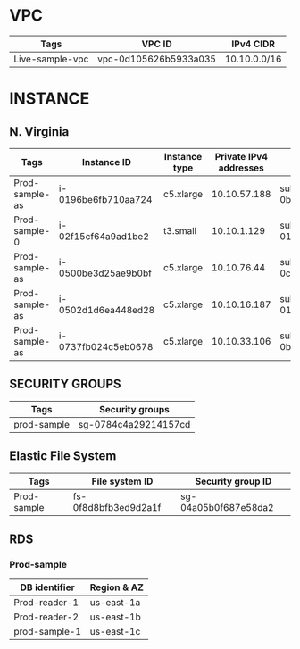 # VPC 

|Tags|VPC ID |IPv4 CIDR |
|------|---------|---------|
|Live-sample-vpc| vpc-0d105626b5933a035 | 10.10.0.0/16 |



# INSTANCE

## N. Virginia

|Tags |Instance ID|Instance type|Private IPv4 addresses |Subnet|
|------|---------|---------|--------|--------|
|Prod-sample-as|i-0196be6fb710aa724 |c5.xlarge |10.10.57.188 |subnet-0baad8304b1f54f02 |
|Prod-sample-0 |i-02f15cf64a9ad1be2 | t3.small | 10.10.1.129 |subnet-01068cf8ad487b3e0 |
|Prod-sample-as| i-0500be3d25ae9b0bf |c5.xlarge| 10.10.76.44 | subnet-0ca156edb893f6ca1| 
|Prod-sample-as | i-0502d1d6ea448ed28 | c5.xlarge | 10.10.16.187 | subnet-01068cf8ad487b3e0 |
|Prod-sample-as | i-0737fb024c5eb0678 | c5.xlarge |10.10.33.106 | subnet-0baad8304b1f54f02 |

## SECURITY GROUPS

|Tags|Security groups|
|------|---------|
|prod-sample | sg-0784c4a29214157cd | 

## Elastic File System

|Tags |File system ID |Security group ID |
|------|---------|---------| 
|Prod-sample |fs-0f8d8bfb3ed9d2a1f | sg-04a05b0f687e58da2 | 

## RDS 

###  Prod-sample

|DB identifier |Region & AZ |
|------|---------|
| Prod-reader-1 | us-east-1a |
| Prod-reader-2 |us-east-1b|
| prod-sample-1 |us-east-1c|












 
